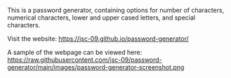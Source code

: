 This is a password generator, containing options for number of characters, numerical characters, lower and upper cased letters, and special characters.

Visit the website: https://jsc-09.github.io/password-generator/

A sample of the webpage can be viewed here: https://raw.githubusercontent.com/jsc-09/password-generator/main/images/password-generator-screenshot.png 
